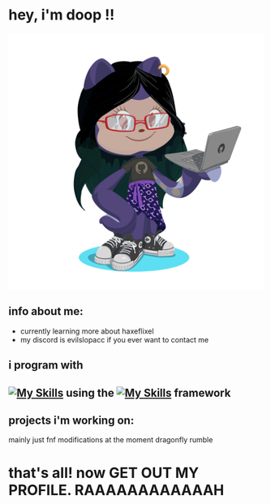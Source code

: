# hey, i'm doop !!

![octocat](octodoop.png)

## info about me:

- currently learning more about haxeflixel
- my discord is evilslopacc if you ever want to contact me

## i program with
[![My Skills](https://skillicons.dev/icons?i=haxe)](https://skillicons.dev) using the [![My Skills](https://skillicons.dev/icons?i=haxeflixel)](https://skillicons.dev) framework
-
## projects i'm working on:
mainly just fnf modifications at the moment
dragonfly rumble

# that's all! now GET OUT MY PROFILE. RAAAAAAAAAAAAH
